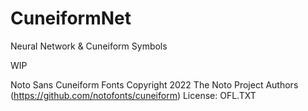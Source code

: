 # CuneiformNet
Neural Network & Cuneiform Symbols

WIP

Noto Sans Cuneiform Fonts
Copyright 2022 The Noto Project Authors (https://github.com/notofonts/cuneiform)
License: OFL.TXT
